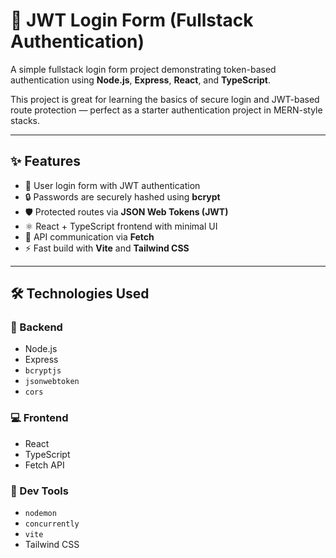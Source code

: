# 🔐 JWT Login Form (Fullstack Authentication)

A simple fullstack login form project demonstrating token-based authentication using **Node.js**, **Express**, **React**, and **TypeScript**.

This project is great for learning the basics of secure login and JWT-based route protection — perfect as a starter authentication project in MERN-style stacks.

---

## ✨ Features

- 🔑 User login form with JWT authentication  
- 🔒 Passwords are securely hashed using **bcrypt**  
- 🛡️ Protected routes via **JSON Web Tokens (JWT)**  
- ⚛️ React + TypeScript frontend with minimal UI  
- 🔄 API communication via **Fetch**  
- ⚡ Fast build with **Vite** and **Tailwind CSS**

---

## 🛠️ Technologies Used

### 🔧 Backend
- Node.js  
- Express  
- `bcryptjs`  
- `jsonwebtoken`  
- `cors`

### 💻 Frontend
- React  
- TypeScript  
- Fetch API

### 🧰 Dev Tools
- `nodemon`  
- `concurrently`  
- `vite`  
- Tailwind CSS


